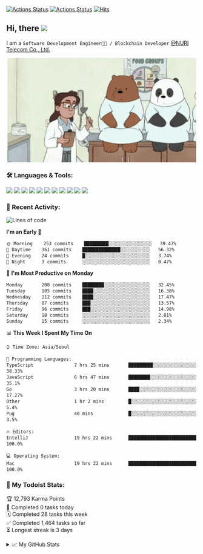 
[![Actions Status](https://github.com/ddok2/ddok2/workflows/Todoist%20Readme/badge.svg)](https://github.com/ddok2/ddok2/actions)
[![Actions Status](https://github.com/ddok2/ddok2/workflows/wakatime-stats/badge.svg)](https://github.com/ddok2/ddok2/actions)
[![Hits](https://hits.seeyoufarm.com/api/count/incr/badge.svg?url=https%3A%2F%2Fgithub.com%2Fddok2)](https://hits.seeyoufarm.com)

<!-- ![visitors](https://visitor-badge.laobi.icu/badge?page_id=ddok2.ddok2) -->
## Hi, there <img src="https://raw.githubusercontent.com/MartinHeinz/MartinHeinz/master/wave.gif" width="25px">

I am a `Software Development Engineer🧑‍💻 / Blockchain Developer` [@NURI Telecom Co., Ltd.](http://www.nuritelecom.com)


<p align="center">
<img align="center" alt="GIF" src="img/debugging.gif" />
</p>


### 🛠 Languages & Tools:
<p>
    <img src="https://img.shields.io/badge/go-%2300ADD8.svg?&style=for-the-badge&logo=go&logoColor=white"/>
    <img src="https://img.shields.io/badge/node.js%20-%2343853D.svg?&style=for-the-badge&logo=node.js&logoColor=white"/>
    <img src="https://img.shields.io/badge/javascript%20-%23323330.svg?&style=for-the-badge&logo=javascript&logoColor=%23F7DF1E"/>
    <img src="https://img.shields.io/badge/typescript%20-%23007ACC.svg?&style=for-the-badge&logo=typescript&logoColor=white"/>
    <img src="https://img.shields.io/badge/python%20-%2314354C.svg?&style=for-the-badge&logo=python&logoColor=white"/>
    <img src="https://img.shields.io/badge/react%20-%2320232a.svg?&style=for-the-badge&logo=react&logoColor=%2361DAFB"/>
    <img src="https://img.shields.io/badge/AWS%20-%23FF9900.svg?&style=for-the-badge&logo=amazon-aws&logoColor=white"/>
    <img src="https://img.shields.io/badge/Google%20Cloud%20-%234285F4.svg?&style=for-the-badge&logo=google-cloud&logoColor=white"/>
    <img src="https://img.shields.io/badge/docker%20-%230db7ed.svg?&style=for-the-badge&logo=docker&logoColor=white"/>
    <img src="https://img.shields.io/badge/kubernetes%20-%23326ce5.svg?&style=for-the-badge&logo=kubernetes&logoColor=white"/>
    <img src="https://img.shields.io/badge/ansible%20-%231A1918.svg?&style=for-the-badge&logo=ansible&logoColor=white"/>
</p>

### 🌈 Recent Activity:
<!--START_SECTION:waka-->
![Lines of code](https://img.shields.io/badge/From%20Hello%20World%20I%27ve%20Written-617127%20lines%20of%20code-blue)

**I'm an Early 🐤** 

```text
🌞 Morning    253 commits    █████████░░░░░░░░░░░░░░░░   39.47% 
🌆 Daytime    361 commits    ██████████████░░░░░░░░░░░   56.32% 
🌃 Evening    24 commits     █░░░░░░░░░░░░░░░░░░░░░░░░   3.74% 
🌙 Night      3 commits      ░░░░░░░░░░░░░░░░░░░░░░░░░   0.47%

```
📅 **I'm Most Productive on Monday** 

```text
Monday       208 commits    ████████░░░░░░░░░░░░░░░░░   32.45% 
Tuesday      105 commits    ████░░░░░░░░░░░░░░░░░░░░░   16.38% 
Wednesday    112 commits    ████░░░░░░░░░░░░░░░░░░░░░   17.47% 
Thursday     87 commits     ███░░░░░░░░░░░░░░░░░░░░░░   13.57% 
Friday       96 commits     ███░░░░░░░░░░░░░░░░░░░░░░   14.98% 
Saturday     18 commits     ░░░░░░░░░░░░░░░░░░░░░░░░░   2.81% 
Sunday       15 commits     ░░░░░░░░░░░░░░░░░░░░░░░░░   2.34%

```


📊 **This Week I Spent My Time On** 

```text
⌚︎ Time Zone: Asia/Seoul

💬 Programming Languages: 
TypeScript               7 hrs 25 mins       █████████░░░░░░░░░░░░░░░░   38.33% 
JavaScript               6 hrs 47 mins       ████████░░░░░░░░░░░░░░░░░   35.1% 
Go                       3 hrs 20 mins       ████░░░░░░░░░░░░░░░░░░░░░   17.27% 
Other                    1 hr 2 mins         █░░░░░░░░░░░░░░░░░░░░░░░░   5.4% 
Pug                      40 mins             █░░░░░░░░░░░░░░░░░░░░░░░░   3.5%

🔥 Editors: 
IntelliJ                 19 hrs 22 mins      █████████████████████████   100.0%

💻 Operating System: 
Mac                      19 hrs 22 mins      █████████████████████████   100.0%

```


<!--END_SECTION:waka-->

### 🚧 My Todoist Stats:
<!-- TODO-IST:START -->
🏆  12,793 Karma Points           
🌸  Completed 0 tasks today           
🗓  Completed 28 tasks this week           
✅  Completed 1,464 tasks so far           
⏳  Longest streak is 3 days
<!-- TODO-IST:END -->

<details>
<summary>📈 My GitHub Stats</summary>
<p align="center"> <img src="https://github-readme-stats.vercel.app/api?username=ddok2&show_icons=true" alt="ddok2" />
</details>
